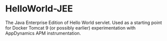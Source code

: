 # HelloWorld-JEE

The Java Enterprise Edition of Hello World servlet. Used as a starting point for Docker Tomcat 9 (or possibly earlier) experimentation with AppDynamics APM instrumentation.
